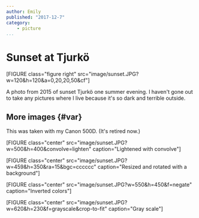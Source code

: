 ```yaml
---
author: Emily
published: "2017-12-7"
category:
    - picture
...
```


Sunset at Tjurkö
==================================

[FIGURE class="figure right" src="image/sunset.JPG?w=120&h=120&a=0,20,20,50&cf"]

A photo from 2015 of sunset Tjurkö one summer evening.  I haven't gone out to take any pictures where I live because it's so dark and terrible outside.
<!--more-->

More images {#var}
-----------------------------------
This was taken with my Canon 500D. (It's retired now.)

[FIGURE class="center" src="image/sunset.JPG?w=500&h=400&convolve=lighten" caption="Lightened with convolve"]


[FIGURE class="center" src="image/sunset.JPG?w=459&h=350&ra=15&bgc=cccccc" caption="Resized and rotated with a background"]

[FIGURE class="center" src="image/sunset.JPG?w=550&h=450&f=negate" caption="Inverted colors"]

[FIGURE class="center" src="image/sunset.JPG?w=620&h=230&f=grayscale&crop-to-fit" caption="Gray scale"]
